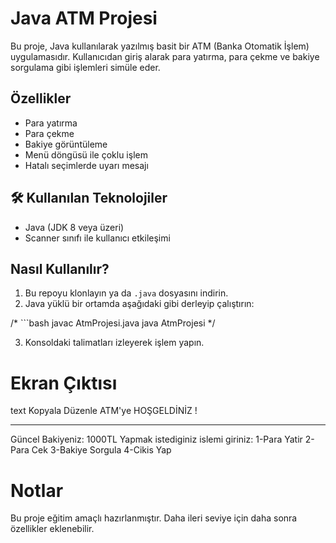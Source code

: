 # Java ATM Projesi 

Bu proje, Java kullanılarak yazılmış basit bir ATM (Banka Otomatik İşlem) uygulamasıdır. Kullanıcıdan giriş alarak para yatırma, para çekme ve bakiye sorgulama gibi işlemleri simüle eder.

##  Özellikler

-  Para yatırma
-  Para çekme
-  Bakiye görüntüleme
-  Menü döngüsü ile çoklu işlem
-  Hatalı seçimlerde uyarı mesajı

## 🛠 Kullanılan Teknolojiler

- Java (JDK 8 veya üzeri)
- Scanner sınıfı ile kullanıcı etkileşimi

##  Nasıl Kullanılır?

1. Bu repoyu klonlayın ya da `.java` dosyasını indirin.
2. Java yüklü bir ortamda aşağıdaki gibi derleyip çalıştırın:
  
/* ```bash
javac AtmProjesi.java
java AtmProjesi */

3.  Konsoldaki talimatları izleyerek işlem yapın.

# Ekran Çıktısı
text
Kopyala
Düzenle
ATM'ye HOŞGELDİNİZ !
*******************
Güncel Bakiyeniz: 1000TL
Yapmak istediginiz islemi giriniz:
1-Para Yatir
2-Para Cek
3-Bakiye Sorgula
4-Cikis Yap

# Notlar
Bu proje eğitim amaçlı hazırlanmıştır.
Daha ileri seviye için daha sonra özellikler eklenebilir.







